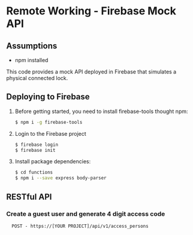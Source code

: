 # Remote Working - Firebase Mock API 

## Assumptions

- npm installed

This code provides a mock API deployed in Firebase that simulates a physical connected lock.

## Deploying to Firebase

1. Before getting started, you need to install firebase-tools thought npm:

   ```sh
   $ npm i -g firebase-tools
   ```

2. Login to the Firebase project

   ```sh
   $ firebase login
   $ firebase init
   ```

3. Install package dependencies:

   ```sh
   $ cd functions
   $ npm i --save express body-parser
   ```


## RESTful API

### Create a guest user and generate 4 digit access code

 ```
   POST - https://[YOUR PROJECT]/api/v1/access_persons
   ```